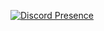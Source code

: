 [![Discord Presence](https://lanyard.cnrad.dev/api/115163419744796678
                            )](https://discord.com/users/115163419744796678)